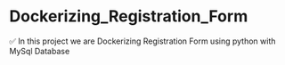 # Dockerizing_Registration_Form
✅ In this project we are Dockerizing Registration Form using python with MySql Database
 
